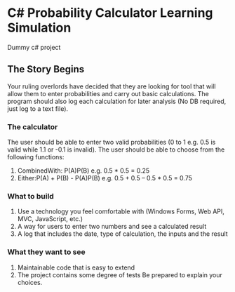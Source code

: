 # C# Probability Calculator Learning Simulation
Dummy c# project 


## The Story Begins
Your ruling overlords have decided that they are looking for tool that will allow them to enter probabilities and carry out basic calculations. The program should also log each calculation for later analysis (No DB required, just log to a text file). 

### The calculator
The user should be able to enter two valid probabilities (0 to 1 e.g. 0.5 is valid while 1.1 or -0.1 is invalid). The user should be able to choose from the following functions:
1.	CombinedWith: P(A)P(B) e.g. 0.5 * 0.5 = 0.25
2.	Either:P(A) + P(B) - P(A)P(B) e.g. 0.5 + 0.5 – 0.5 * 0.5 = 0.75
### What to build
1.	Use a technology you feel comfortable with (Windows Forms, Web API, MVC, JavaScript, etc.)
2.	A way for users to enter two numbers and see a calculated result
3.	A log that includes the date, type of calculation, the inputs and the result
### What they  want to see
1.	Maintainable code that is easy to extend
2.	The project contains some degree of tests
Be prepared to explain your choices.



